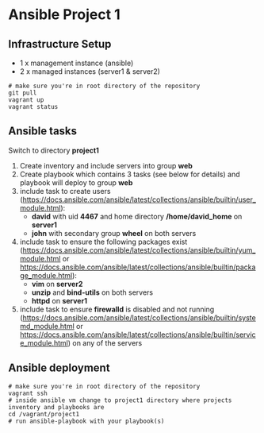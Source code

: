 Ansible Project 1
==================

Infrastructure Setup
--------------------
- 1 x management instance (ansible)
- 2 x managed instances (server1 & server2)

```shell
# make sure you're in root directory of the repository
git pull
vagrant up
vagrant status
```

Ansible tasks
--------------
Switch to directory **project1**
1. Create inventory and include servers into group **web**
2. Create playbook which contains 3 tasks (see below for details) and playbook will deploy to group **web**
3. include task to create users (https://docs.ansible.com/ansible/latest/collections/ansible/builtin/user_module.html):
	- **david** with uid **4467** and home directory **/home/david_home** on **server1**
	- **john** with secondary group **wheel** on both servers
4. include task to ensure the following packages exist (https://docs.ansible.com/ansible/latest/collections/ansible/builtin/yum_module.html or https://docs.ansible.com/ansible/latest/collections/ansible/builtin/package_module.html):
	- **vim** on **server2**
	- **unzip** and **bind-utils** on both servers
	- **httpd** on **server1**
5. include task to ensure **firewalld** is disabled and not running (https://docs.ansible.com/ansible/latest/collections/ansible/builtin/systemd_module.html or https://docs.ansible.com/ansible/latest/collections/ansible/builtin/service_module.html) on any of the servers

Ansible deployment
------------------
```shell
# make sure you're in root directory of the repository
vagrant ssh
# inside ansible vm change to project1 directory where projects inventory and playbooks are
cd /vagrant/project1
# run ansible-playbook with your playbook(s)
```
